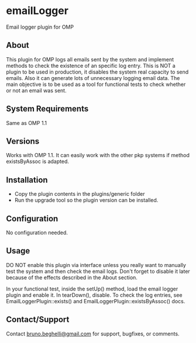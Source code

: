 emailLogger
===============
Email logger plugin for OMP

About
-----
This plugin for OMP logs all emails sent by the system and implement methods to check the existence of an 
specific log entry. This is NOT a plugin to be used in production, it disables the system real capacity to
send emails. Also it can generate lots of unnecessary logging email data. The main objective is to be used
as a tool for functional tests to check whether or not an email was sent.

System Requirements
-------------------
Same as OMP 1.1 

Versions
------------
Works with OMP 1.1. It can easily work with the other pkp systems if method existsByAssoc is adapted. 

Installation
------------
- Copy the plugin contents in the plugins/generic folder
- Run the upgrade tool so the plugin version can be installed.

Configuration
------------
No configuration needed. 

Usage
-----
DO NOT enable this plugin via interface unless you really want to manually
test the system and then check the email logs. Don't forget to disable it later because of the effects
described in the About section.

In your functional test, inside the setUp() method, load the email logger plugin and enable it. In tearDown(),
disable. To check the log entries, see EmailLoggerPlugin::exists() and EmailLoggerPlugin::existsByAssoc() docs.

Contact/Support
---------------
Contact bruno.beghelli@gmail.com for support, bugfixes, or comments.
